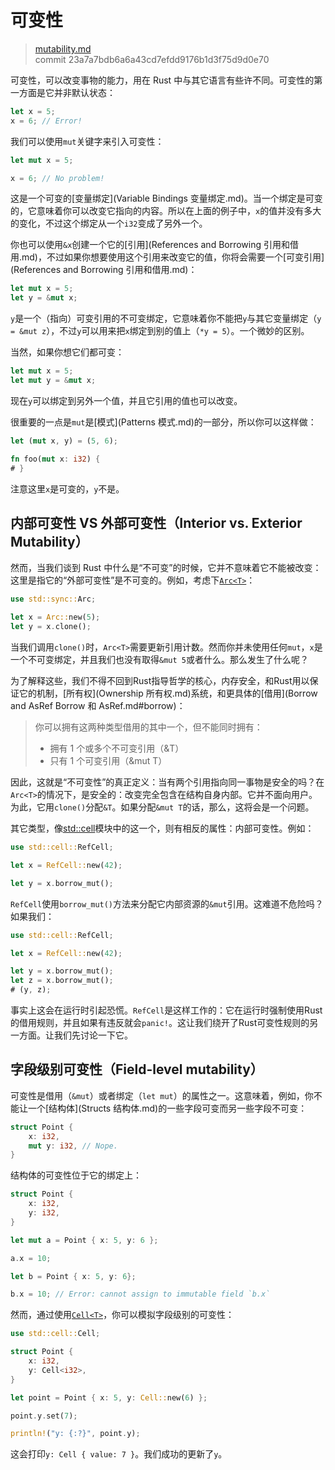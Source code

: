 # 可变性

> [mutability.md](https://github.com/rust-lang/book/blob/master/first-edition/src/mutability.md)
> <br>
> commit 23a7a7bdb6a6a43cd7efdd9176b1d3f75d9d0e70

可变性，可以改变事物的能力，用在 Rust 中与其它语言有些许不同。可变性的第一方面是它并非默认状态：

```rust
let x = 5;
x = 6; // Error!
```

我们可以使用`mut`关键字来引入可变性：

```rust
let mut x = 5;

x = 6; // No problem!
```

这是一个可变的[变量绑定](Variable Bindings 变量绑定.md)。当一个绑定是可变的，它意味着你可以改变它指向的内容。所以在上面的例子中，`x`的值并没有多大的变化，不过这个绑定从一个`i32`变成了另外一个。

你也可以使用`&x`创建一个它的[引用](References and Borrowing 引用和借用.md)，不过如果你想要使用这个引用来改变它的值，你将会需要一个[可变引用](References and Borrowing 引用和借用.md)：

```rust
let mut x = 5;
let y = &mut x;
```

`y`是一个（指向）可变引用的不可变绑定，它意味着你不能把`y`与其它变量绑定（`y = &mut z`），不过`y`可以用来把`x`绑定到别的值上（`*y = 5`）。一个微妙的区别。

当然，如果你想它们都可变：

```rust
let mut x = 5;
let mut y = &mut x;
```

现在`y`可以绑定到另外一个值，并且它引用的值也可以改变。

很重要的一点是`mut`是[模式](Patterns 模式.md)的一部分，所以你可以这样做：

```rust
let (mut x, y) = (5, 6);

fn foo(mut x: i32) {
# }
```

注意这里`x`是可变的，`y`不是。

## 内部可变性 VS 外部可变性（Interior vs. Exterior Mutability）

然而，当我们谈到 Rust 中什么是“不可变”的时候，它并不意味着它不能被改变：这里是指它的“外部可变性”是不可变的。例如，考虑下[`Arc<T>`](http://doc.rust-lang.org/nightly/std/sync/struct.Arc.html)：

```rust
use std::sync::Arc;

let x = Arc::new(5);
let y = x.clone();
```

当我们调用`clone()`时，`Arc<T>`需要更新引用计数。然而你并未使用任何`mut`，`x`是一个不可变绑定，并且我们也没有取得`&mut 5`或者什么。那么发生了什么呢？

为了解释这些，我们不得不回到Rust指导哲学的核心，内存安全，和Rust用以保证它的机制，[所有权](Ownership 所有权.md)系统，和更具体的[借用](Borrow and AsRef Borrow 和 AsRef.md#borrow)：

> 你可以拥有这两种类型借用的其中一个，但不能同时拥有：
>
> * 拥有 1 个或多个不可变引用（&T）
> * 只有 1 个可变引用（&mut T）

因此，这就是“不可变性”的真正定义：当有两个引用指向同一事物是安全的吗？在`Arc<T>`的情况下，是安全的：改变完全包含在结构自身内部。它并不面向用户。为此，它用`clone()`分配`&T`。如果分配`&mut T`的话，那么，这将会是一个问题。

其它类型，像[std::cell](http://doc.rust-lang.org/nightly/std/cell/)模块中的这一个，则有相反的属性：内部可变性。例如：

```rust
use std::cell::RefCell;

let x = RefCell::new(42);

let y = x.borrow_mut();
```

`RefCell`使用`borrow_mut()`方法来分配它内部资源的`&mut`引用。这难道不危险吗？如果我们：

```rust
use std::cell::RefCell;

let x = RefCell::new(42);

let y = x.borrow_mut();
let z = x.borrow_mut();
# (y, z);
```

事实上这会在运行时引起恐慌。`RefCell`是这样工作的：它在运行时强制使用Rust的借用规则，并且如果有违反就会`panic!`。这让我们绕开了Rust可变性规则的另一方面。让我们先讨论一下它。

## 字段级别可变性（Field-level mutability）

可变性是借用（`&mut`）或者绑定（`let mut`）的属性之一。这意味着，例如，你不能让一个[结构体](Structs 结构体.md)的一些字段可变而另一些字段不可变：

```rust
struct Point {
    x: i32,
    mut y: i32, // Nope.
}
```

结构体的可变性位于它的绑定上：

```rust
struct Point {
    x: i32,
    y: i32,
}

let mut a = Point { x: 5, y: 6 };

a.x = 10;

let b = Point { x: 5, y: 6};

b.x = 10; // Error: cannot assign to immutable field `b.x`
```

然而，通过使用[`Cell<T>`][cell]，你可以模拟字段级别的可变性：

```rust
use std::cell::Cell;

struct Point {
    x: i32,
    y: Cell<i32>,
}

let point = Point { x: 5, y: Cell::new(6) };

point.y.set(7);

println!("y: {:?}", point.y);
```

[cell]: http://doc.rust-lang.org/std/cell/struct.Cell.html

这会打印`y: Cell { value: 7 }`。我们成功的更新了`y`。
